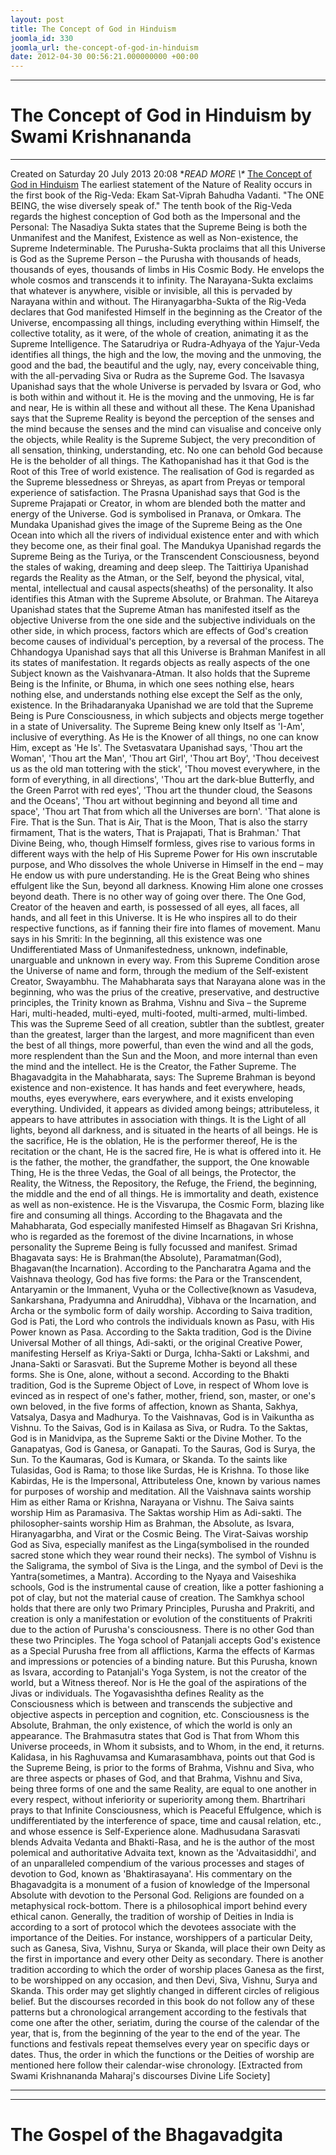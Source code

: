 ```yaml
---
layout: post
title: The Concept of God in Hinduism
joomla_id: 330
joomla_url: the-concept-of-god-in-hinduism
date: 2012-04-30 00:56:21.000000000 +00:00
---
```

* * *
# The Concept of God in Hinduism by Swami Krishnananda
* * *
Created on Saturday 20 July 2013 20:08
**READ MORE \\\** [](http://www.swami-krishnananda.org/disc/disc_52.html)[The Concept of God in Hinduism](http://www.swami-krishnananda.org/disc/disc_14.html)
The earliest statement of the Nature of Reality occurs in the first book of the Rig-Veda: Ekam Sat-Viprah Bahudha Vadanti. "The ONE BEING, the wise diversely speak of."
The tenth book of the Rig-Veda regards the highest conception of God both as the Impersonal and the Personal: The Nasadiya Sukta states that the Supreme Being is both the Unmanifest and the Manifest, Existence as well as Non-existence, the Supreme Indeterminable.
The Purusha-Sukta proclaims that all this Universe is God as the Supreme Person – the Purusha with thousands of heads, thousands of eyes, thousands of limbs in His Cosmic Body. He envelops the whole cosmos and transcends it to infinity.
The Narayana-Sukta exclaims that whatever is anywhere, visible or invisible, all this is pervaded by Narayana within and without.
The Hiranyagarbha-Sukta of the Rig-Veda declares that God manifested Himself in the beginning as the Creator of the Universe, encompassing all things, including everything within Himself, the collective totality, as it were, of the whole of creation, animating it as the Supreme Intelligence.
The Satarudriya or Rudra-Adhyaya of the Yajur-Veda identifies all things, the high and the low, the moving and the unmoving, the good and the bad, the beautiful and the ugly, nay, every conceivable thing, with the all-pervading Siva or Rudra as the Supreme God.
The Isavasya Upanishad says that the whole Universe is pervaded by Isvara or God, who is both within and without it. He is the moving and the unmoving, He is far and near, He is within all these and without all these.
The Kena Upanishad says that the Supreme Reality is beyond the perception of the senses and the mind because the senses and the mind can visualise and conceive only the objects, while Reality is the Supreme Subject, the very precondition of all sensation, thinking, understanding, etc. No one can behold God because He is the beholder of all things.
The Kathopanishad has it that God is the Root of this Tree of world existence. The realisation of God is regarded as the Supreme blessedness or Shreyas, as apart from Preyas or temporal experience of satisfaction.
The Prasna Upanishad says that God is the Supreme Prajapati or Creator, in whom are blended both the matter and energy of the Universe. God is symbolised in Pranava, or Omkara.
The Mundaka Upanishad gives the image of the Supreme Being as the One Ocean into which all the rivers of individual existence enter and with which they become one, as their final goal.
The Mandukya Upanishad regards the Supreme Being as the Turiya, or the Transcendent Consciousness, beyond the stales of waking, dreaming and deep sleep.
The Taittiriya Upanishad regards the Reality as the Atman, or the Self, beyond the physical, vital, mental, intellectual and causal aspects(sheaths) of the personality. It also identifies this Atman with the Supreme Absolute, or Brahman.
The Aitareya Upanishad states that the Supreme Atman has manifested itself as the objective Universe from the one side and the subjective individuals on the other side, in which process, factors which are effects of God's creation become causes of individual's perception, by a reversal of the process.
The Chhandogya Upanishad says that all this Universe is Brahman Manifest in all its states of manifestation. It regards objects as really aspects of the one Subject known as the Vaishvanara-Atman. It also holds that the Supreme Being is the Infinite, or Bhuma, in which one sees nothing else, hears nothing else, and understands nothing else except the Self as the only, existence.
In the Brihadaranyaka Upanishad we are told that the Supreme Being is Pure Consciousness, in which subjects and objects merge together in a state of Universality.
The Supreme Being knew only Itself as 'I-Am', inclusive of everything. As He is the Knower of all things, no one can know Him, except as 'He Is'.
The Svetasvatara Upanishad says, 'Thou art the Woman', 'Thou art the Man', 'Thou art Girl', 'Thou art Boy', 'Thou deceivest us as the old man tottering with the stick', 'Thou movest everywhere, in the form of everything, in all directions', 'Thou art the dark-blue Butterfly, and the Green Parrot with red eyes', 'Thou art the thunder cloud, the Seasons and the Oceans', 'Thou art without beginning and beyond all time and space', 'Thou art That from which all the Universes are born'. 'That alone is Fire. That is the Sun. That is Air, That is the Moon, That is also the starry firmament, That is the waters, That is Prajapati, That is Brahman.'
That Divine Being, who, though Himself formless, gives rise to various forms in different ways with the help of His Supreme Power for His own inscrutable purpose, and Who dissolves the whole Universe in Himself in the end – may He endow us with pure understanding.
He is the Great Being who shines effulgent like the Sun, beyond all darkness. Knowing Him alone one crosses beyond death. There is no other way of going over there.
The One God, Creator of the heaven and earth, is possessed of all eyes, all faces, all hands, and all feet in this Universe. It is He who inspires all to do their respective functions, as if fanning their fire into flames of movement.
Manu says in his Smriti: In the beginning, all this existence was one Undifferentiated Mass of Unmanifestedness, unknown, indefinable, unarguable and unknown in every way. From this Supreme Condition arose the Universe of name and form, through the medium of the Self-existent Creator, Swayambhu.
The Mahabharata says that Narayana alone was in the beginning, who was the prius of the creative, preservative, and destructive principles, the Trinity known as Brahma, Vishnu and Siva – the Supreme Hari, multi-headed, multi-eyed, multi-footed, multi-armed, multi-limbed. This was the Supreme Seed of all creation, subtler than the subtlest, greater than the greatest, larger than the largest, and more magnificent than even the best of all things, more powerful, than even the wind and all the gods, more resplendent than the Sun and the Moon, and more internal than even the mind and the intellect. He is the Creator, the Father Supreme.
The Bhagavadgita in the Mahabharata, says: The Supreme Brahman is beyond existence and non-existence. It has hands and feet everywhere, heads, mouths, eyes everywhere, ears everywhere, and it exists enveloping everything. Undivided, it appears as divided among beings; attributeless, it appears to have attributes in association with things. It is the Light of all lights, beyond all darkness, and is situated in the hearts of all beings.
He is the sacrifice, He is the oblation, He is the performer thereof, He is the recitation or the chant, He is the sacred fire, He is what is offered into it. He is the father, the mother, the grandfather, the support, the One knowable Thing, He is the three Vedas, the Goal of all beings, the Protector, the Reality, the Witness, the Repository, the Refuge, the Friend, the beginning, the middle and the end of all things. He is immortality and death, existence as well as non-existence. He is the Visvarupa, the Cosmic Form, blazing like fire and consuming all things.
According to the Bhagavata and the Mahabharata, God especially manifested Himself as Bhagavan Sri Krishna, who is regarded as the foremost of the divine Incarnations, in whose personality the Supreme Being is fully focussed and manifest.
Srimad Bhagavata says: He is Brahman(the Absolute), Paramatman(God), Bhagavan(the Incarnation).
According to the Pancharatra Agama and the Vaishnava theology, God has five forms: the Para or the Transcendent, Antaryamin or the Immanent, Vyuha or the Collective(known as Vasudeva, Sankarshana, Pradyumna and Aniruddha), Vibhava or the Incarnation, and Archa or the symbolic form of daily worship.
According to Saiva tradition, God is Pati, the Lord who controls the individuals known as Pasu, with His Power known as Pasa.
According to the Sakta tradition, God is the Divine Universal Mother of all things, Adi-sakti, or the original Creative Power, manifesting Herself as Kriya-Sakti or Durga, Ichha-Sakti or Lakshmi, and Jnana-Sakti or Sarasvati. But the Supreme Mother is beyond all these forms. She is One, alone, without a second.
According to the Bhakti tradition, God is the Supreme Object of Love, in respect of Whom love is evinced as in respect of one's father, mother, friend, son, master, or one's own beloved, in the five forms of affection, known as Shanta, Sakhya, Vatsalya, Dasya and Madhurya.
To the Vaishnavas, God is in Vaikuntha as Vishnu. To the Saivas, God is in Kailasa as Siva, or Rudra. To the Saktas, God is in Manidvipa, as the Supreme Sakti or the Divine Mother. To the Ganapatyas, God is Ganesa, or Ganapati. To the Sauras, God is Surya, the Sun. To the Kaumaras, God is Kumara, or Skanda.
To the saints like Tulasidas, God is Rama; to those like Surdas, He is Krishna. To those like Kabirdas, He is the Impersonal, Attributeless One, known by various names for purposes of worship and meditation.
All the Vaishnava saints worship Him as either Rama or Krishna, Narayana or Vishnu. The Saiva saints worship Him as Paramasiva. The Saktas worship Him as Adi-sakti. The philosopher-saints worship Him as Brahman, the Absolute, as Isvara, Hiranyagarbha, and Virat or the Cosmic Being.
The Virat-Saivas worship God as Siva, especially manifest as the Linga(symbolised in the rounded sacred stone which they wear round their necks).
The symbol of Vishnu is the Saligrama, the symbol of Siva is the Linga, and the symbol of Devi is the Yantra(sometimes, a Mantra).
According to the Nyaya and Vaiseshika schools, God is the instrumental cause of creation, like a potter fashioning a pot of clay, but not the material cause of creation.
The Samkhya school holds that there are only two Primary Principles, Purusha and Prakriti, and creation is only a manifestation or evolution of the constituents of Prakriti due to the action of Purusha's consciousness. There is no other God than these two Principles.
The Yoga school of Patanjali accepts God's existence as a Special Purusha free from all afflictions, Karma the effects of Karmas and impressions or potencies of a binding nature. But this Purusha, known as Isvara, according to Patanjali's Yoga System, is not the creator of the world, but a Witness thereof. Nor is He the goal of the aspirations of the Jivas or individuals.
The Yogavasishtha defines Reality as the Consciousness which is between and transcends the subjective and objective aspects in perception and cognition, etc. Consciousness is the Absolute, Brahman, the only existence, of which the world is only an appearance.
The Brahmasutra states that God is That from Whom this Universe proceeds, in Whom it subsists, and to Whom, in the end, it returns.
Kalidasa, in his Raghuvamsa and Kumarasambhava, points out that God is the Supreme Being, is prior to the forms of Brahma, Vishnu and Siva, who are three aspects or phases of God, and that Brahma, Vishnu and Siva, being three forms of one and the same Reality, are equal to one another in every respect, without inferiority or superiority among them.
Bhartrihari prays to that Infinite Consciousness, which is Peaceful Effulgence, which is undifferentiated by the interference of space, time and causal relation, etc., and whose essence is Self-Experience alone.
Madhusudana Sarasvati blends Advaita Vedanta and Bhakti-Rasa, and he is the author of the most polemical and authoritative Advaita text, known as the 'Advaitasiddhi', and of an unparalleled compendium of the various processes and stages of devotion to God, known as 'Bhaktirasayana'. His commentary on the Bhagavadgita is a monument of a fusion of knowledge of the Impersonal Absolute with devotion to the Personal God.
Religions are founded on a metaphysical rock-bottom. There is a philosophical import behind every ethical canon.
Generally, the tradition of worship of Deities in India is according to a sort of protocol which the devotees associate with the importance of the Deities. For instance, worshippers of a particular Deity, such as Ganesa, Siva, Vishnu, Surya or Skanda, will place their own Deity as the first in importance and every other Deity as secondary. There is another tradition according to which the order of worship places Ganesa as the first, to be worshipped on any occasion, and then Devi, Siva, Vishnu, Surya and Skanda. This order may get slightly changed in different circles of religious belief. But the discourses recorded in this book do not follow any of these patterns but a chronological arrangement according to the festivals that come one after the other, seriatim, during the course of the calendar of the year, that is, from the beginning of the year to the end of the year. The functions and festivals repeat themselves every year on specific days or dates. Thus, the order in which the functions or the Deities of worship are mentioned here follow their calendar-wise chronology.
[Extracted from Swami Krishnananda Maharaj's discourses Divine Life Society]
* * *
* * *
# The Gospel of the Bhagavadgita
